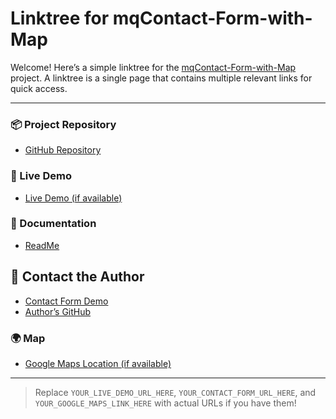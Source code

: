 # Linktree for mqContact-Form-with-Map

Welcome! Here’s a simple linktree for the [mqContact-Form-with-Map]( https://mqanass.github.io/mqContact-Form-with-Map/) project.
A linktree is a single page that contains multiple relevant links for quick access.

---

### 📦 Project Repository

- [GitHub Repository](https://github.com/mqanass/mqContact-Form-with-Map)

### 🚀 Live Demo

- [Live Demo (if available)](YOUR_LIVE_DEMO_URL_HERE)

### 📄 Documentation

- [ReadMe](https://github.com/mqanass/mqContact-Form-with-Map#readme)

## 📝 Contact the Author

- [Contact Form Demo](YOUR_CONTACT_FORM_URL_HERE)
- [Author’s GitHub](https://github.com/mqanass)

### 🌍 Map

- [Google Maps Location (if available)](YOUR_GOOGLE_MAPS_LINK_HERE)

---

> Replace `YOUR_LIVE_DEMO_URL_HERE`, `YOUR_CONTACT_FORM_URL_HERE`, and `YOUR_GOOGLE_MAPS_LINK_HERE` with actual URLs if you have them!
